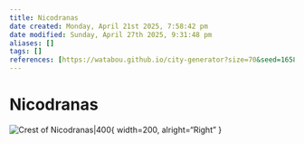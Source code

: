 ```yaml
---
title: Nicodranas
date created: Monday, April 21st 2025, 7:58:42 pm
date modified: Sunday, April 27th 2025, 9:31:48 pm
aliases: []
tags: []
references: [https://watabou.github.io/city-generator?size=70&seed=1658160158&name=Nicodranas&citadel=0&urban_castle=0&plaza=1&temple=1&walls=1&shantytown=0&coast=1&river=1&greens=1&hub=1&sea=1.3]
---
```


# Nicodranas

![Crest of Nicodranas|400](../../assets/images/crest-nicodranas.png){ width=200, alright=“Right” }
